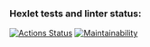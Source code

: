 ### Hexlet tests and linter status:
[![Actions Status](https://github.com/KirillGorobets-LM/frontend-project-lvl1/workflows/hexlet-check/badge.svg)](https://github.com/KirillGorobets-LM/frontend-project-lvl1/actions)
[![Maintainability](https://api.codeclimate.com/v1/badges/a99a88d28ad37a79dbf6/maintainability)](https://codeclimate.com/github/codeclimate/codeclimate/maintainability)